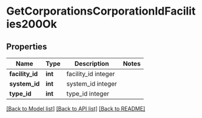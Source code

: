 # GetCorporationsCorporationIdFacilities200Ok

## Properties
Name | Type | Description | Notes
------------ | ------------- | ------------- | -------------
**facility_id** | **int** | facility_id integer | 
**system_id** | **int** | system_id integer | 
**type_id** | **int** | type_id integer | 

[[Back to Model list]](../../README.md#documentation-for-models) [[Back to API list]](../../README.md#documentation-for-api-endpoints) [[Back to README]](../../README.md)

